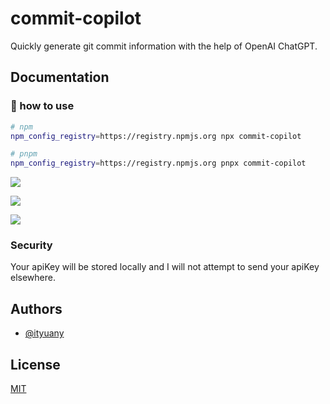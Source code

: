# commit-copilot

Quickly generate git commit information with the help of OpenAI ChatGPT.

## Documentation

### 🤔 how to use

```sh
# npm
npm_config_registry=https://registry.npmjs.org npx commit-copilot

# pnpm
npm_config_registry=https://registry.npmjs.org pnpx commit-copilot

```

![](https://ityuany-assets.oss-cn-hangzhou.aliyuncs.com/uPic/uy6p0I.png)

![](https://ityuany-assets.oss-cn-hangzhou.aliyuncs.com/uPic/FYvUKy.png)

![](https://ityuany-assets.oss-cn-hangzhou.aliyuncs.com/uPic/guMtsT.png)

### Security

Your apiKey will be stored locally and I will not attempt to send your apiKey elsewhere.

## Authors

- [@ityuany](https://github.com/ityuany)

## License

[MIT](https://choosealicense.com/licenses/mit/)
